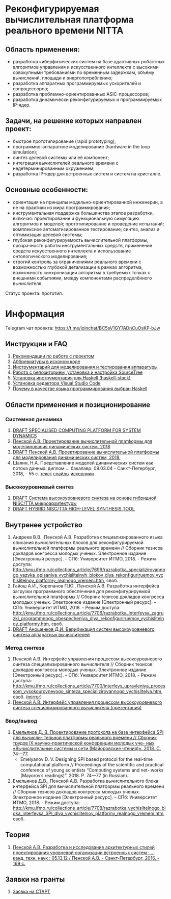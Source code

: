 # Реконфигурируемая вычислительная платформа реального времени NITTA
## Область применения:
- разработка киберфизических систем на базе адаптивных робастных алгоритмов управления и искусственного интеллекта с высокими совокупными требованиями по временным задержкам, объёму вычислений, площади и энергопотреблению;
- разработка аппаратных программируемых ускорителей и сопроцессоров;
- разработка проблемно-ориентированных ASIC-процессоров;
- разработка динамически реконфигурируемых и программируемых IP-ядер.

## Задачи, на решение которых направлен проект:
- быстрое прототипирование (rapid prototyping);
- программно-аппаратное моделирование (hardware in the loop simulation);
- синтез целевой системы или её компонент;
- интеграция вычислителей реального времени с недетерминированным окружением;
- разработка IP-ядер для встроенных систем и систем на кристалле.

## Основные особенности:
- ориентация на принципы модельно-ориентированной инженерии, а не на практики из мира программирования;
- инструментальная поддержка большинства этапов разработки, включая: проектирование и функциональную симуляцию алгоритмов и моделей; прототипирование и проведение испытаний; комплексное автоматизированное тестирование; синтез, анализ и оптимизация целевой системы;
- глубокая реконфигурируемость вычислительной платформы, прозрачность работы инструментальных средств, применение средств искусственного интеллекта и использование онтологического моделирования;
- строгий контроль за ограничениями реального времени с возможностью глубокой детализации в рамках алгоритма, возможность синхронизации алгоритма в требуемых точках с внешними событиями, между компонентами распределённого вычислителя.

Статус проекта: прототип.

# Информация
Telegram чат проекта: <https://t.me/joinchat/BC5sV1GY7ADnCuOsKP-bJw>

## Инструкции и FAQ
1. [Рекомендации по работе с проектом](doc/rules.md)
1. [Аббревиатуры в исхоном коде](doc/abbreviation.md)
1. [Инструментарий для моделирования и тестирования аппаратуры](doc/hdl-install.md)
1. [Работа с репозиторием, установка и настройка SourceTree](doc/sourcetree-install.md)
1. [Установка инструментария для Haskell (haskell-stack)](doc/stack-install.md)
1. [Установка редактора Visual Studio Code](doc/vscode-install.md)
1. [Почему в качестве языка программирования выбран Haskell](/doc/why-haskell)

## Области применения и позиционирование
### Системная динамика
1. [DRAFT SPECIALISED COMPUTING PLATFORM FOR SYSTEM DYNAMICS](https://nitta.io/nitta-corp/docs/src/master/2018%20SGEM%20SD.pdf)
1. [Пенской А.В. Проектирование вычислительной платформы для моделирования динамических систем. 2018](https://nitta.io/nitta-corp/docs/src/master/2018%20PPK%20sdcloud-es%20slides.pdf)
1. [DRAFT Пенской А.В. Проектирование вычислительной платформы для моделирования динамических систем, 2018.](https://nitta.io/nitta-corp/docs/src/master/2018%20PPK%20sdcloud-es.pdf)
1. Шалин, Н.А. Представление моделей динамических систем как потока данных: диплом ... бакалавр: 09.03.04 - Санкт-Петербург, 2018, - 55 c. [текст](https://nitta.io/nitta-corp/docs/src/master/2018_bach_shalin_XMILE2SDF.pdf)  [слайды](https://nitta.io/nitta-corp/docs/src/master/2018_bach_shalin_XMILE2SDF_slides.pdf) [исходники](https://nitta.io/Dragollla/xmile2sdf)

### Высокоуровневый синтез
1. [DRAFT Система высокоуровневого синтеза на основе гибридной NISC/TTA микроархитектуры](https://nitta.io/nitta-corp/docs/src/master/2018%20MAI%20HLS.pdf)
1. [DRAFT HYBRID NISC/TTA HIGH-LEVEL SYNTHESIS TOOL](https://nitta.io/nitta-corp/docs/src/master/2018%20SGEM%20HLS.pdf)

## Внутренее устройство
1. Андреев В.В., Пенской А.В. Разработка специализированного языка описания вычислительных блоков для реконфигурируемой вычислительной платформы реального времени // Сборник тезисов докладов конгресса молодых ученых. Электронное издание [Электронный ресурс]. – СПб: Университет ИТМО, 2018. - Режим доступа: <http://kmu.ifmo.ru/collections_article/7699/razrabotka_specializirovannogo_yazyka_opisaniya_vychislitelnyh_blokov_dlya_rekonfiguriruemoy_vychislitelnoy_platformy_realnogo_vremeni.htm>, своб.
1. Гайош А.И., Корепанов П.Ю., Пенской А.В. Разработка интерфейса загрузки программного обеспечения для реконфигурируемой вычислительной платформы // Сборник тезисов докладов конгресса молодых ученых. Электронное издание [Электронный ресурс]. – СПб: Университет ИТМО, 2018. - Режим доступа: <http://kmu.ifmo.ru/collections_article/7706/razrabotka_interfeysa_zagruzki_programmnogo_obespecheniya_dlya_rekonfiguriruemoy_vychislitelnoy_platformy.htm>, своб.
1. [DRAFT Анощенков Д.И. Верификация систем высокоуровневого синтеза аппаратных вычислителей](https://nitta.io/nitta-corp/docs/src/master/2018%20PPK%20Property%20Based%20testing%20HLS.pdf)

### Метод синтеза
1. Пенской А.В. Интерфейс управления процессом высокоуровневого синтеза специализированного вычислителя // Сборник тезисов докладов конгресса молодых ученых. Электронное издание [Электронный ресурс]. – СПб: Университет ИТМО, 2018. - Режим доступа: <http://kmu.ifmo.ru/collections_article/7700/interfeys_upravleniya_processom_vysokourovnevogo_sinteza_specializirovannogo_vychislitelya.htm>, своб. ([mirror](https://nitta.io/nitta-corp/docs/src/master/2018_kmu_synthesis_api.pdf))
1. [Пенской А.В. Интерфейс управления процессом высокоуровневого синтеза специализированного вычислителя (презентация)](https://nitta.io/nitta-corp/docs/src/master/2018_kmu_synthesis_api_slides.pdf)

### Ввод/вывод
1. [Емельянов Д. В. Проектирование протокола на базе интерфейса SPI для вычисли-
тельной платформы реального времени // Сборник трудов IX научно-практической конференции молодых уче-
ных «Вычислительные системы и сети (Майоровские чтения)». 2018. С. 74—77.](https://nitta.io/nitta-corp/docs/src/master/2017%20MR%20SPI.pdf)
    - Emelyanov D. V. Designing SPI based protocol for the real-time computational platform // Proceedings of the scientific and practical conference of young scientists “Computing systems and net-
works (Mayorov’s readings)”. 2018. P. 74—77 (in Russian).
1. Емельянов Д.В., Пенской А.В. Разработка вычислительного блока интерфейса SPI для вычислительной платформы реального времени // Сборник тезисов докладов конгресса молодых ученых. Электронное издание [Электронный ресурс]. – СПб: Университет ИТМО, 2018. - Режим доступа: <http://kmu.ifmo.ru/collections_article/7708/razrabotka_vychislitelnogo_bloka_interfeysa_SPI_dlya_vychislitelnoy_platformy_realnogo_vremeni.htm>, своб.

## Теория
1. [Пенской А.В. Разработка и исследование архитектурных стилей проектирования уровневой организации встроенных систем : ... канд. техн. наук : 05.13.12 / Пенской А.В. - Санкт-Петербург, 2016. - 169 с.](https://isu.ifmo.ru/index/0EF1389C59C61A76286892961DA96781)

## Заявки на гранты
1. [Заявка на СТАРТ](https://nitta.io/nitta-corp/docs/src/master/2018_start_RTM.pdf)
